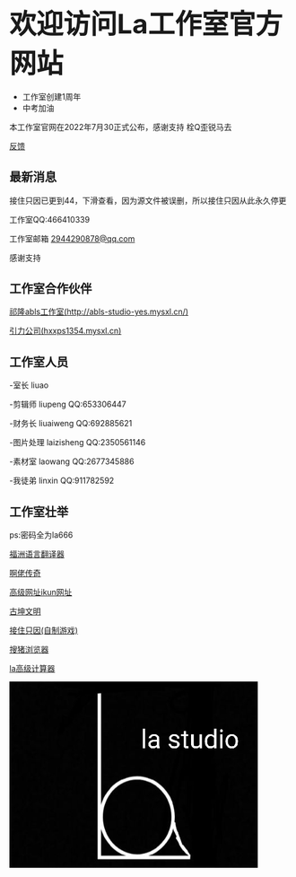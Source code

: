 ## <font size=15>欢迎访问La工作室官方网站</font>

* 工作室创建1周年
* 中考加油

本工作室官网在2022年7月30正式公布，感谢支持 栓Q歪锐马去

[反馈](https://docs.qq.com/form/page/DSEZJY0ViV3lhbGZu)

## 最新消息
接住只因已更到44，下滑查看，因为源文件被误删，所以接住只因从此永久停更

工作室QQ:466410339

工作室邮箱 2944290878@qq.com

感谢支持
## 工作室合作伙伴

[祁隆abls工作室(http://abls-studio-yes.mysxl.cn/)](http://abls-studio-yes.mysxl.cn/)

[引力公司(hxxps1354.mysxl.cn)](https://hxxps1354.mysxl.cn)

## 工作室人员
-室长   liuao

-剪辑师  liupeng QQ:653306447

-财务长  liuaiweng QQ:692885621

-图片处理 laizisheng QQ:2350561146

-素材室  laowang QQ:2677345886

-我徒弟 linxin QQ:911782592

## 工作室壮举
ps:密码全为la666

[福洲语言翻译器](FuZhoYuYanFanYiQi/fuzhoyuyanfanyiqi.html)

[啊佬传奇](ALaoChuanQi/alaochuanqi.html)

[高级网址ikun网址](GaoJiWangZhi/gaojiwangzhimimashurujiemian.html)

[古坤文明](https://www.bilibili.com/video/BV1Dt4y1L7zw?spm_id_from=333.999.0.0&vd_source=f7e9f30d92d28fa8cb9b5ccb93c6c27e)

[接住只因(自制游戏)](https://islastudio.github.io/ZiZhiYouXi/JieZhuZhiYin.html)

[搜猪浏览器](https://liuaozhengshuai.lanzoul.com/iCr2z0jytgji)

[la高级计算器](https://liuaozhengshuai.lanzoul.com/ilaMj07t2ked)

![Alt text](lagzs2.jpg "la-logo")

